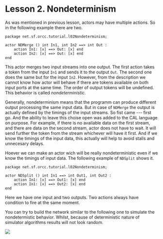 # Lesson 2. Nondeterminism

As was mentioned in previous lesson, actors may have multiple actions. So in the following example there are two.

```
package net.sf.orcc.tutorial.l02Nondeterminism;

actor NDMerge () int In1, int In2 ==> int Out :
	action In1: [x] ==> Out: [x] end
	action In2: [x] ==> Out: [x] end
end
```
This actor merges two input streams into one output. The first action takes a token from the input ```In1``` and sends it to the output ```Out```. The second one does the same but for the input ```In2```. However, from the description we cannot know how actor will behave if there are tokens available on both input ports at the same time. The order of output tokens will be undefined. This behavior is called *nondeterministic*.

Generally, nondeterminism means that the programm can produce different output processing the same input data. But in case of ```NDMerge``` the output is actually defined by the timings of the input streams. So fist came --- first go. And the ability to leave this choise open was added to the CAL language on purpose. For example, if there is no available data on the first stream, and there are data on the second stream, actor does not have to wait. It will send further the token from the stream whichever will have it first. And if we know the timings of the input data, this actually will help to avoid stalls and unnecesary delays.

Hoever we can make an actor wich will be really nondeterministic even if we know the timings of input data. The following example of ```NDSplit``` shows it. 

```
package net.sf.orcc.tutorial.l02Nondeterminism;

actor NDSplit () int In1 ==> int Out1, int Out2 :
	action In1: [x] ==> Out1: [x] end
	action In1: [x] ==> Out2: [x] end
end
```
Here we have one input and two outputs. Two actions always have condition to fire at the same moment.


You can try to build the network similar to the following one to simulate the nondetermistic behavior. Whilst, because of deterministic nature of simulator algorithms results will not look random.

![](https://raw.githubusercontent.com/eugeneu/rvccaltut/master/images/02_01_Network.png)

